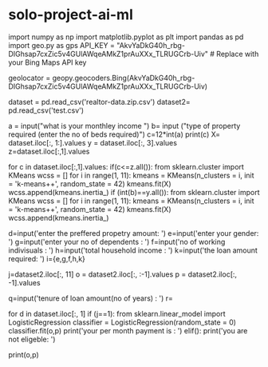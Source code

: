 # solo-project-ai-ml

import numpy as np
import matplotlib.pyplot as plt
import pandas as pd
import geo.py as gps
API_KEY = "AkvYaDkG40h_rbg-DIGhsap7cxZic5v4GUlAWqeAMkZ1prAuXXx_TLRUGCrb-Uiv"  # Replace with your Bing Maps API key

geolocator = geopy.geocoders.Bing(AkvYaDkG40h_rbg-DIGhsap7cxZic5v4GUlAWqeAMkZ1prAuXXx_TLRUGCrb-Uiv)



dataset = pd.read_csv('realtor-data.zip.csv')
dataset2= pd.read_csv('test.csv')



a = input("what is your monthley income ")
b= input ("type of property required (enter the no of beds required)")
c=12*int(a)
print(c)
X= dataset.iloc[:, 1:].values
y = dataset.iloc[:, 3].values
z=dataset.iloc[:,1].values


for c in dataset.iloc[:,1].values:
  if(c<=z.all()):
    from sklearn.cluster import KMeans
    wcss = []
    for i in range(1, 11):
      kmeans = KMeans(n_clusters = i, init = 'k-means++', random_state = 42)
    kmeans.fit(X)
    wcss.append(kmeans.inertia_)
  if (int(b)==y.all()):
       from sklearn.cluster import KMeans
       wcss = []
       for i in range(1, 11):
        kmeans = KMeans(n_clusters = i, init = 'k-means++', random_state = 42)
        kmeans.fit(X)
        wcss.append(kmeans.inertia_)

d=input('enter the preffered propetry amount: ')
e=input('enter your gender: ')
g=input('enter your no of dependents : ')
f=input('no of working indivisuals : ')
h=input('total household income : ')
k=input('the loan amount required: ')
i={e,g,f,h,k}

j=dataset2.iloc[:, 11]
o = dataset2.iloc[:, :-1].values
p = dataset2.iloc[:, -1].values

q=input('tenure of loan amount(no of years) : ')
r=

for d in dataset.iloc[:, 1] 
  if (j==1):
    from sklearn.linear_model import LogisticRegression
    classifier = LogisticRegression(random_state = 0)
    classifier.fit(o,p)
    print('your per month payment is : ')
  elif():
    print('you are not eligeble: ')
  
  print(o,p)




